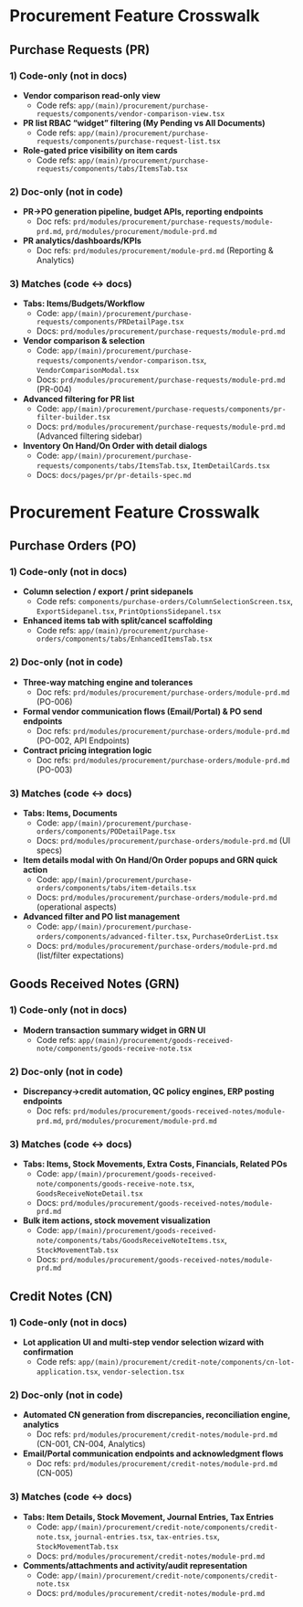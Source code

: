 # Procurement Feature Crosswalk

## Purchase Requests (PR)

### 1) Code-only (not in docs)
- **Vendor comparison read-only view**
  - Code refs: `app/(main)/procurement/purchase-requests/components/vendor-comparison-view.tsx`
- **PR list RBAC “widget” filtering (My Pending vs All Documents)**
  - Code refs: `app/(main)/procurement/purchase-requests/components/purchase-request-list.tsx`
- **Role-gated price visibility on item cards**
  - Code refs: `app/(main)/procurement/purchase-requests/components/tabs/ItemsTab.tsx`

### 2) Doc-only (not in code)
- **PR→PO generation pipeline, budget APIs, reporting endpoints**
  - Doc refs: `prd/modules/procurement/purchase-requests/module-prd.md`, `prd/modules/procurement/module-prd.md`
- **PR analytics/dashboards/KPIs**
  - Doc refs: `prd/modules/procurement/module-prd.md` (Reporting & Analytics)

### 3) Matches (code ↔ docs)
- **Tabs: Items/Budgets/Workflow**
  - Code: `app/(main)/procurement/purchase-requests/components/PRDetailPage.tsx`
  - Docs: `prd/modules/procurement/purchase-requests/module-prd.md`
- **Vendor comparison & selection**
  - Code: `app/(main)/procurement/purchase-requests/components/vendor-comparison.tsx`, `VendorComparisonModal.tsx`
  - Docs: `prd/modules/procurement/purchase-requests/module-prd.md` (PR-004)
- **Advanced filtering for PR list**
  - Code: `app/(main)/procurement/purchase-requests/components/pr-filter-builder.tsx`
  - Docs: `prd/modules/procurement/purchase-requests/module-prd.md` (Advanced filtering sidebar)
- **Inventory On Hand/On Order with detail dialogs**
  - Code: `app/(main)/procurement/purchase-requests/components/tabs/ItemsTab.tsx`, `ItemDetailCards.tsx`
  - Docs: `docs/pages/pr/pr-details-spec.md`
# Procurement Feature Crosswalk

## Purchase Orders (PO)

### 1) Code-only (not in docs)
- **Column selection / export / print sidepanels**
  - Code refs: `components/purchase-orders/ColumnSelectionScreen.tsx`, `ExportSidepanel.tsx`, `PrintOptionsSidepanel.tsx`
- **Enhanced items tab with split/cancel scaffolding**
  - Code refs: `app/(main)/procurement/purchase-orders/components/tabs/EnhancedItemsTab.tsx`

### 2) Doc-only (not in code)
- **Three-way matching engine and tolerances**
  - Doc refs: `prd/modules/procurement/purchase-orders/module-prd.md` (PO-006)
- **Formal vendor communication flows (Email/Portal) & PO send endpoints**
  - Doc refs: `prd/modules/procurement/purchase-orders/module-prd.md` (PO-002, API Endpoints)
- **Contract pricing integration logic**
  - Doc refs: `prd/modules/procurement/purchase-orders/module-prd.md` (PO-003)

### 3) Matches (code ↔ docs)
- **Tabs: Items, Documents**
  - Code: `app/(main)/procurement/purchase-orders/components/PODetailPage.tsx`
  - Docs: `prd/modules/procurement/purchase-orders/module-prd.md` (UI specs)
- **Item details modal with On Hand/On Order popups and GRN quick action**
  - Code: `app/(main)/procurement/purchase-orders/components/tabs/item-details.tsx`
  - Docs: `prd/modules/procurement/purchase-orders/module-prd.md` (operational aspects)
- **Advanced filter and PO list management**
  - Code: `app/(main)/procurement/purchase-orders/components/advanced-filter.tsx`, `PurchaseOrderList.tsx`
  - Docs: `prd/modules/procurement/purchase-orders/module-prd.md` (list/filter expectations)
## Goods Received Notes (GRN)

### 1) Code-only (not in docs)
- **Modern transaction summary widget in GRN UI**
  - Code refs: `app/(main)/procurement/goods-received-note/components/goods-receive-note.tsx`

### 2) Doc-only (not in code)
- **Discrepancy→credit automation, QC policy engines, ERP posting endpoints**
  - Doc refs: `prd/modules/procurement/goods-received-notes/module-prd.md`, `prd/modules/procurement/module-prd.md`

### 3) Matches (code ↔ docs)
- **Tabs: Items, Stock Movements, Extra Costs, Financials, Related POs**
  - Code: `app/(main)/procurement/goods-received-note/components/goods-receive-note.tsx`, `GoodsReceiveNoteDetail.tsx`
  - Docs: `prd/modules/procurement/goods-received-notes/module-prd.md`
- **Bulk item actions, stock movement visualization**
  - Code: `app/(main)/procurement/goods-received-note/components/tabs/GoodsReceiveNoteItems.tsx`, `StockMovementTab.tsx`
  - Docs: `prd/modules/procurement/goods-received-notes/module-prd.md`
## Credit Notes (CN)

### 1) Code-only (not in docs)
- **Lot application UI and multi-step vendor selection wizard with confirmation**
  - Code refs: `app/(main)/procurement/credit-note/components/cn-lot-application.tsx`, `vendor-selection.tsx`

### 2) Doc-only (not in code)
- **Automated CN generation from discrepancies, reconciliation engine, analytics**
  - Doc refs: `prd/modules/procurement/credit-notes/module-prd.md` (CN-001, CN-004, Analytics)
- **Email/Portal communication endpoints and acknowledgment flows**
  - Doc refs: `prd/modules/procurement/credit-notes/module-prd.md` (CN-005)

### 3) Matches (code ↔ docs)
- **Tabs: Item Details, Stock Movement, Journal Entries, Tax Entries**
  - Code: `app/(main)/procurement/credit-note/components/credit-note.tsx`, `journal-entries.tsx`, `tax-entries.tsx`, `StockMovementTab.tsx`
  - Docs: `prd/modules/procurement/credit-notes/module-prd.md`
- **Comments/attachments and activity/audit representation**
  - Code: `app/(main)/procurement/credit-note/components/credit-note.tsx`
  - Docs: `prd/modules/procurement/credit-notes/module-prd.md`
